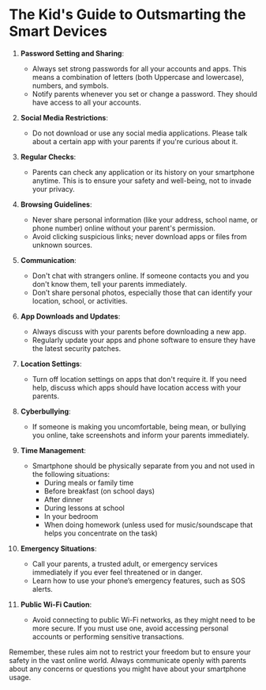 # The Kid's Guide to Outsmarting the Smart Devices

1. **Password Setting and Sharing**:
   - Always set strong passwords for all your accounts and apps. This means a combination of letters (both Uppercase and lowercase), numbers, and symbols.
   - Notify parents whenever you set or change a password. They should have access to all your accounts.

2. **Social Media Restrictions**:
   - Do not download or use any social media applications. Please talk about a certain app with your parents if you're curious about it.

3. **Regular Checks**:
   - Parents can check any application or its history on your smartphone anytime. This is to ensure your safety and well-being, not to invade your privacy.

4. **Browsing Guidelines**:
   - Never share personal information (like your address, school name, or phone number) online without your parent's permission.
   - Avoid clicking suspicious links; never download apps or files from unknown sources.

5. **Communication**:
   - Don't chat with strangers online. If someone contacts you and you don't know them, tell your parents immediately.
   - Don’t share personal photos, especially those that can identify your location, school, or activities.

6. **App Downloads and Updates**:
   - Always discuss with your parents before downloading a new app.
   - Regularly update your apps and phone software to ensure they have the latest security patches.

7. **Location Settings**:
   - Turn off location settings on apps that don't require it. If you need help, discuss which apps should have location access with your parents.

8. **Cyberbullying**:
   - If someone is making you uncomfortable, being mean, or bullying you online, take screenshots and inform your parents immediately.

9. **Time Management**:
   - Smartphone should be physically separate from you and not used in the following situations:
     - During meals or family time
     - Before breakfast (on school days)
     - After dinner
     - During lessons at school
     - In your bedroom
     - When doing homework (unless used for music/soundscape that helps you concentrate on the task)

10. **Emergency Situations**:
    - Call your parents, a trusted adult, or emergency services immediately if you ever feel threatened or in danger.
    - Learn how to use your phone’s emergency features, such as SOS alerts.

11. **Public Wi-Fi Caution**:
    - Avoid connecting to public Wi-Fi networks, as they might need to be more secure. If you must use one, avoid accessing personal accounts or performing sensitive transactions.

Remember, these rules aim not to restrict your freedom but to ensure your safety in the vast online world. Always communicate openly with parents about any concerns or questions you might have about your smartphone usage.

<signature>

